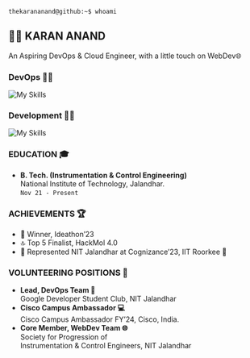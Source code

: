 ```
thekarananand@github:~$ whoami
```

## 👨‍💻 KARAN ANAND
An Aspiring DevOps & Cloud Engineer, with a little touch on WebDev🌐

### DevOps 💪🏼
![My Skills](https://skillicons.dev/icons?i=linux,git,docker,kubernetes,ansible&theme=light&perline=7)

### Development 💪🏼
![My Skills](https://skillicons.dev/icons?i=html,css,js,ts,django,mongodb,nextjs,postman&theme=light&perline=6)

### EDUCATION 🎓
- **B. Tech. (Instrumentation & Control Engineering)**<br>
  National Institute of Technology, Jalandhar.<br>
  `Nov 21 - Present`

### ACHIEVEMENTS 🏆
- 🥇 Winner, Ideathon’23
- 🔝 Top 5 Finalist, HackMol 4.0
- 🌟 Represented NIT Jalandhar at Cognizance’23, IIT Roorkee 🚀

### VOLUNTEERING POSITIONS 🤝
- **Lead, DevOps Team 👥**<br>
  Google Developer Student Club, NIT Jalandhar
- **Cisco Campus Ambassador 💻**<br>
  Cisco Campus Ambassador FY’24, Cisco, India.
- **Core Member, WebDev Team 🌐**<br>
  Society for Progression of<br>
  Instrumentation & Control Engineers, NIT Jalandhar
